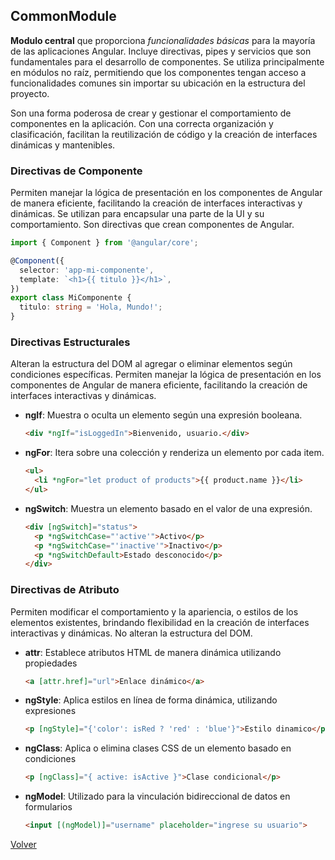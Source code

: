 ## CommonModule

__Modulo central__ que proporciona _funcionalidades básicas_ para la mayoría de las aplicaciones Angular. Incluye directivas, pipes y servicios que son fundamentales para el desarrollo de componentes. Se utiliza principalmente en módulos no raíz, permitiendo que los componentes tengan acceso a funcionalidades comunes sin importar su ubicación en la estructura del proyecto.

Son una forma poderosa de crear y gestionar el comportamiento de componentes en la aplicación. Con una correcta organización y clasificación, facilitan la reutilización de código y la creación de interfaces dinámicas y mantenibles.

### Directivas de Componente

Permiten manejar la lógica de presentación en los componentes de Angular de manera eficiente, facilitando la creación de interfaces interactivas y dinámicas. Se utilizan para encapsular una parte de la UI y su comportamiento. Son directivas que crean componentes de Angular. 

```ts
import { Component } from '@angular/core';

@Component({
  selector: 'app-mi-componente',
  template: `<h1>{{ titulo }}</h1>`,
})
export class MiComponente {
  titulo: string = 'Hola, Mundo!';
}
```

### Directivas Estructurales

Alteran la estructura del DOM al agregar o eliminar elementos según condiciones específicas. Permiten manejar la lógica de presentación en los componentes de Angular de manera eficiente, facilitando la creación de interfaces interactivas y dinámicas.

* __ngIf__: Muestra o oculta un elemento según una expresión booleana.
  ```html
  <div *ngIf="isLoggedIn">Bienvenido, usuario.</div>
  ```
* __ngFor__: Itera sobre una colección y renderiza un elemento por cada item.
  ```html
  <ul>
    <li *ngFor="let product of products">{{ product.name }}</li>
  </ul>
  ```
* __ngSwitch__: Muestra un elemento basado en el valor de una expresión.
  ```html
  <div [ngSwitch]="status">
    <p *ngSwitchCase="'active'">Activo</p>
    <p *ngSwitchCase="'inactive'">Inactivo</p>
    <p *ngSwitchDefault>Estado desconocido</p>
  </div>
  ```

### Directivas de Atributo

Permiten modificar el comportamiento y la apariencia, o estilos de los elementos existentes, brindando flexibilidad en la creación de interfaces interactivas y dinámicas. No alteran la estructura del DOM.

* __attr__: Establece atributos HTML de manera dinámica utilizando propiedades
  ```html
  <a [attr.href]="url">Enlace dinámico</a>
  ```
* __ngStyle__: Aplica estilos en línea de forma dinámica, utilizando expresiones
  ```html
  <p [ngStyle]="{'color': isRed ? 'red' : 'blue'}">Estilo dinamico</p>
  ```
* __ngClass__: Aplica o elimina clases CSS de un elemento basado en condiciones
  ```html
  <p [ngClass]="{ active: isActive }">Clase condicional</p>
  ```
* __ngModel__: Utilizado para la vinculación bidireccional de datos en formularios
  ```html
  <input [(ngModel)]="username" placeholder="ingrese su usuario">
  ```

[Volver](../readme.md)